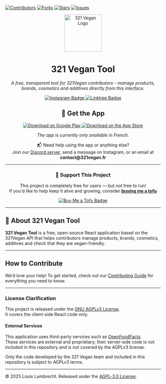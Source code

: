[![Contributors][contributors-shield]][contributors-url] [![Forks][forks-shield]][forks-url] [![Stars][stars-shield]][stars-url] [![Issues][issues-shield]][issues-url]

<div align="center">
  <img src="https://github.com/llambrecht/321vegan-app/blob/main/images/app_icon.png" alt="321 Vegan Logo" width="120" />

  <h1>321 Vegan Tool</h1>
  <p><em>A free, transparent tool for 321Vegan contributors - manage products, brands, cosmetics and additives directly from this interface.</em></p>

  <a href="https://www.instagram.com/321vegan.app" target="_blank">
    <img src="https://img.shields.io/badge/Instagram-@321vegan.app-E4405F?logo=instagram&logoColor=white&style=for-the-badge" alt="Instagram Badge"/>
  </a>
    <a href="https://linktr.ee/321vegan" target="_blank">
    <img src="https://img.shields.io/badge/More%20Links-Linktree-43E660?logo=Linktree&logoColor=white&style=for-the-badge" alt="Linktree Badge"/>
  </a>
</div>

<h2 align="center">📱 Get the App</h2>

<p align="center">
  <a href="https://play.google.com/store/apps/details?id=com.app321vegan.veganapp" target="_blank">
    <img src="https://img.shields.io/badge/Google_Play-4.9★-3DDC84?logo=google-play&logoColor=white&style=for-the-badge" alt="Download on Google Play"/>
  </a>
  <a href="https://apps.apple.com/fr/app/321-vegan/id6736880006" target="_blank">
    <img src="https://img.shields.io/badge/App_Store-5.0★-0D96F6?logo=apple&logoColor=white&style=for-the-badge" alt="Download on the App Store"/>
  </a>
</p>

<p align="center"><em>The app is currently only available in French.</em></p>

<p align="center">
  📬 Need help using the app or anything else?<br>
  Join our <a href="https://discord.com/invite/NV67QXS2JF" target="_blank">Discord server</a>, send a message on Instagram, or an email at <strong>contact@321vegan.fr</strong>
</p>

---

<div align="center">
  <h3>💚 Support This Project</h3>
  <p>
    This project is completely free for users — but not free to run!<br/>
    If you'd like to help keep it alive and growing, consider <a href="https://buymeacoffee.com/321vegan?new=1" target="_blank"><strong>buying me a tofu</strong></a>
  </p>
  <a href="https://buymeacoffee.com/321vegan" target="_blank">
    <img src="https://img.shields.io/badge/Buy%20Me%20a%20Tofu-FFDD00?style=for-the-badge&logo=leaflet&logoColor=black" alt="Buy Me a Tofu Badge"/>
  </a>
</div>

---

## 🌱 About 321 Vegan Tool

**321 Vegan Tool** is a free, open-source React application based on the 321Vegan API that helps contributors manage products, brands, cosmetics, additives and check that they are vegan-friendly.

---

## How to Contribute

We’d love your help!
To get started, check out our [Contributing Guide](CONTRIBUTING.md) for everything you need to know.

---

### License Clarification

This project is released under the [GNU AGPLv3 License](https://www.gnu.org/licenses/agpl-3.0.html).  
It covers the client-side React code only.

#### External Services

This application uses third-party services such as [OpenFoodFacts](https://world.openfoodfacts.org/).  
These services are external and proprietary; their server-side code is not included in this repository and is not covered by the AGPLv3 license.

Only the code developed by the 321 Vegan team and included in this repository is subject to AGPLv3 terms.

---

© 2025 Louis Lambrecht. Released under the [AGPL-3.0 License](https://github.com/ISAsxm/321vegan-app/blob/main/LICENSE).

[contributors-shield]: https://img.shields.io/github/contributors/ISAsxm/321vegan-app.svg?style=for-the-badge
[contributors-url]: https://github.com/ISAsxm/321vegan-app/graphs/contributors
[forks-shield]: https://img.shields.io/github/forks/ISAsxm/321vegan-app.svg?style=for-the-badge
[forks-url]: https://github.com/ISAsxm/321vegan-app/network/members
[stars-shield]: https://img.shields.io/github/stars/ISAsxm/321vegan-app.svg?style=for-the-badge
[stars-url]: https://github.com/ISAsxm/321vegan-app/stargazers
[issues-shield]: https://img.shields.io/github/issues/ISAsxm/321vegan-app.svg?style=for-the-badge
[issues-url]: https://github.com/llambrecht/321vegan-app/issues
[license-shield]: https://img.shields.io/github/license/ISAsxm/321vegan-app.svg?style=for-the-badge
[license-url]: https://github.com/ISAsxm/321vegan-app/blob/main/LICENSE.md
[linkedin-shield]: https://img.shields.io/badge/LinkedIn-Connect-blue?logo=linkedin&style=for-the-badge
[linkedin-url]: https://www.linkedin.com/in/your-name/
